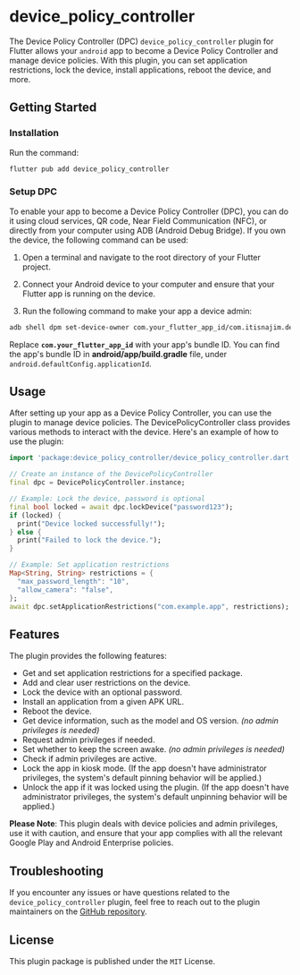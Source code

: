 # device_policy_controller

The Device Policy Controller (DPC) `device_policy_controller` plugin for Flutter allows your `android` app to become a Device Policy Controller and manage device policies. With this plugin, you can set application restrictions, lock the device, install applications, reboot the device, and more.

## Getting Started

### Installation

Run the command:
```bash
flutter pub add device_policy_controller
```

### Setup DPC

To enable your app to become a Device Policy Controller (DPC), you can do it using cloud services, QR code, Near Field Communication (NFC), or directly from your computer using ADB (Android Debug Bridge). If you own the device, the following command can be used:

1. Open a terminal and navigate to the root directory of your Flutter project.

2. Connect your Android device to your computer and ensure that your Flutter app is running on the device.

3. Run the following command to make your app a device admin:

```bash
adb shell dpm set-device-owner com.your_flutter_app_id/com.itisnajim.device_policy_controller.AppDeviceAdminReceiver
```

Replace **`com.your_flutter_app_id`** with your app's bundle ID. You can find the app's bundle ID in **android/app/build.gradle** file, under `android.defaultConfig.applicationId`.

## Usage

After setting up your app as a Device Policy Controller, you can use the plugin to manage device policies. The DevicePolicyController class provides various methods to interact with the device. Here's an example of how to use the plugin:


```dart
import 'package:device_policy_controller/device_policy_controller.dart';

// Create an instance of the DevicePolicyController
final dpc = DevicePolicyController.instance;

// Example: Lock the device, password is optional
final bool locked = await dpc.lockDevice("password123");
if (locked) {
  print("Device locked successfully!");
} else {
  print("Failed to lock the device.");
}

// Example: Set application restrictions
Map<String, String> restrictions = {
  "max_password_length": "10",
  "allow_camera": "false",
};
await dpc.setApplicationRestrictions("com.example.app", restrictions);
```

## Features
The plugin provides the following features:

* Get and set application restrictions for a specified package.
* Add and clear user restrictions on the device.
* Lock the device with an optional password.
* Install an application from a given APK URL.
* Reboot the device.
* Get device information, such as the model and OS version. *(no admin privileges is needed)*
* Request admin privileges if needed.
* Set whether to keep the screen awake. *(no admin privileges is needed)*
* Check if admin privileges are active.
* Lock the app in kiosk mode. (If the app doesn't have administrator privileges, the system's default pinning behavior will be applied.)
* Unlock the app if it was locked using the plugin. (If the app doesn't have administrator privileges, the system's default unpinning behavior will be applied.)

**Please Note**: This plugin deals with device policies and admin privileges, use it with caution, and ensure that your app complies with all the relevant Google Play and Android Enterprise policies.

## Troubleshooting
If you encounter any issues or have questions related to the `device_policy_controller` plugin, feel free to reach out to the plugin maintainers on the [GitHub repository](https://github.com/itisnajim/device_policy_controller).

## License
This plugin package is published under the `MIT` License.
